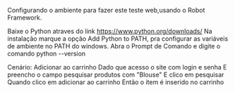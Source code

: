 Configurando o ambiente para fazer este teste web,usando o Robot Framework.

Baixe o Python atraves do link https://www.python.org/downloads/
Na instalação marque a opção Add Python to PATH, pra configurar as variáveis de ambiente no PATH do windows.
Abra o Prompt de Comando e digite o comando python --version

Cenário: Adicionar ao carrinho
Dado que acesso o site com login e senha
E preencho o campo pesquisar produtos com "Blouse"
E clico em pesquisar
Quando clico em adicionar ao carrinho
Então o item é inserido no carrinho
